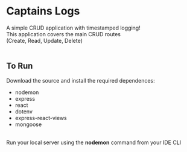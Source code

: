 # Captains Logs

A simple CRUD application with timestamped logging!<br>
This application covers the main CRUD routes<br>
(Create, Read, Update, Delete)
<br>
<br>
<h2>To Run</h2>
Download the source and install the required dependences:<br>
<ul>
<li>nodemon</li>
<li>express</li>
<li>react</li>
<li>dotenv</li>
<li>express-react-views</li>
<li>mongoose</li>
</ul>
<br>
Run your local server using the <b>nodemon</b> command from your IDE CLI
